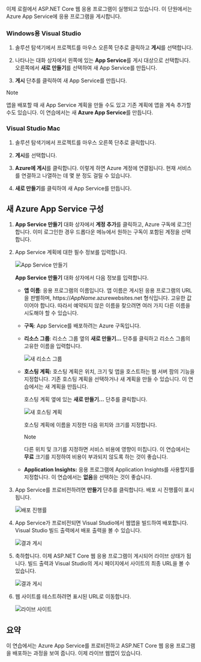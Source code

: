 이제 로컬에서 ASP.NET Core 웹 응용 프로그램이 실행되고 있습니다. 이 단원에서는 Azure App Service에 응용 프로그램을 게시합니다.

### <a name="visual-studio-for-windows"></a>Windows용 Visual Studio

1. 솔루션 탐색기에서 프로젝트를 마우스 오른쪽 단추로 클릭하고 **게시**를 선택합니다.

1. 나타나는 대화 상자에서 왼쪽에 있는 **App Service**를 게시 대상으로 선택합니다.  오른쪽에서 **새로 만들기**를 선택하여 새 App Service를 만듭니다.

1. **게시** 단추를 클릭하여 새 App Service를 만듭니다.

> [!NOTE]
> 앱을 배포할 때 새 App Service 계획을 만들 수도 있고 기존 계획에 앱을 계속 추가할 수도 있습니다. 이 연습에서는 새 **Azure App Service**를 만듭니다.

### <a name="visual-studio-mac"></a>Visual Studio Mac

1. 솔루션 탐색기에서 프로젝트를 마우스 오른쪽 단추로 클릭합니다.

1. **게시**를 선택합니다.

1. **Azure에 게시**를 클릭합니다. 이렇게 하면 Azure 계정에 연결됩니다. 현재 서비스를 연결하고 나열하는 데 몇 분 정도 걸릴 수 있습니다.

1. **새로 만들기**를 클릭하여 새 App Service를 만듭니다.

## <a name="configure-your-new-azure-app-service"></a>새 Azure App Service 구성

1. **App Service 만들기** 대화 상자에서 **계정 추가**를 클릭하고, Azure 구독에 로그인합니다. 이미 로그인한 경우 드롭다운 메뉴에서 원하는 구독이 포함된 계정을 선택합니다.

1. App Service 계획에 대한 필수 정보를 입력합니다.

    ![App Service 만들기](../media-draft/5-CreateAppService.png)

    **App Service 만들기** 대화 상자에서 다음 정보를 입력합니다.

    - **앱 이름**: 응용 프로그램의 이름입니다.  앱 이름은 게시된 응용 프로그램의 URL을 판별하며, https://_AppName_.azurewebsites.net 형식입니다.  고유한 값이어야 합니다. 따라서 예약되지 않은 이름을 찾으려면 여러 가지 다른 이름을 시도해야 할 수 있습니다.

    - **구독**: App Service를 배포하려는 Azure 구독입니다.

    - **리소스 그룹**: 리소스 그룹 옆의 **새로 만들기...** 단추를 클릭하고 리소스 그룹의 고유한 이름을 입력합니다.

        ![새 리소스 그룹](../media-draft/5-NewResourceGroup.png)

    - **호스팅 계획:** 호스팅 계획은 위치, 크기 및 앱을 호스트하는 웹 서버 팜의 기능을 지정합니다. 기존 호스팅 계획을 선택하거나 새 계획을 만들 수 있습니다. 이 연습에서는 새 계획을 만듭니다.

        호스팅 계획 옆에 있는 **새로 만들기...** 단추를 클릭합니다.

        ![새 호스팅 계획](../media-draft/5-NewHostingPlan.png)

        호스팅 계획에 이름을 지정한 다음 위치와 크기를 지정합니다.  
        
        > [!NOTE]
        > 다른 위치 및 크기를 지정하면 서비스 비용에 영향이 미칩니다. 이 연습에서는 **무료** 크기를 지정하여 비용이 부과되지 않도록 하는 것이 좋습니다.

    - **Application Insights:** 응용 프로그램에 Application Insights를 사용할지를 지정합니다. 이 연습에서는 **없음**을 선택하는 것이 좋습니다.

1. App Service를 프로비전하려면 **만들기** 단추를 클릭합니다. 배포 시 진행률이 표시됩니다.

    ![배포 진행률](../media-draft/5-DeployProgress.png)

1. App Service가 프로비전되면 Visual Studio에서 웹앱을 빌드하여 배포합니다.  Visual Studio 빌드 출력에서 배포 출력을 볼 수 있습니다.

    ![결과 게시](../media-draft/5-PublishResult.png)

1. 축하합니다. 이제 ASP.NET Core 웹 응용 프로그램이 게시되어 라이브 상태가 됩니다. 빌드 출력과 Visual Studio의 게시 페이지에서 사이트의 최종 URL을 볼 수 있습니다.

    ![결과 게시](../media-draft/5-PublishPage.png)

1. 웹 사이트를 테스트하려면 표시된 URL로 이동합니다.

    ![라이브 사이트](../media-draft/5-WebPageLive.png)

## <a name="summary"></a>요약

이 연습에서는 Azure App Service를 프로비전하고 ASP.NET Core 웹 응용 프로그램을 배포하는 과정을 보여 줍니다. 이제 라이브 웹앱이 있습니다.
